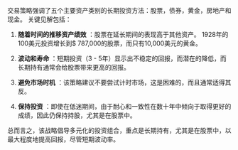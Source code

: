 交易策略强调了五个主要资产类别的长期投资方法：股票，债券，黄金，房地产和现金。 关键见解包括：

1. **随着时间的推移资产绩效** ：股票在延长期间的表现高于其他资产。 1928年的100美元投资增长到$ 787,000的股票，而只有10,000美元的黄金。

2. **波动和寿命** ：短期投资（3  -  5年）显示出不稳定的回报，而潜在的降低，而长期持有通常会给股票带来更高的回报。

3. **避免市场时机** ：该策略建议不要尝试计时市场，这是困难的，而且通常适得其反。

4. **保持投资** ：即使在低迷期间，由于耐心和一致性在数十年中倾向于取得更好的成绩，因此仍保持持股，尤其是在股票中。

总而言之，该战略倡导多元化的投资组合，重点是长期持有，尤其是在股票中，以最大程度地提高回报，尽管短期波动率。